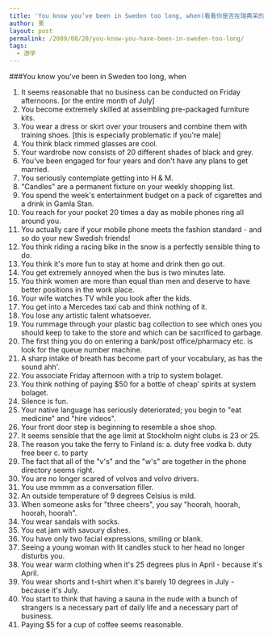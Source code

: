 ```yaml
---
title: 'You know you’ve been in Sweden too long, when(看看你是否在瑞典呆的太久了)'
author: 果
layout: post
permalink: /2009/08/20/you-know-you-have-been-in-sweden-too-long/
tags:
  - 游学
---
```


###You know you’ve been in Sweden too long, when

1. It seems reasonable that no business can be conducted on Friday afternoons. [or the entire month of July]
2. You become extremely skilled at assembling pre-packaged furniture kits.
3. You wear a dress or skirt over your trousers and combine them with training shoes. [this is especially problematic if you're male]
4. You think black rimmed glasses are cool.
5. Your wardrobe now consists of 20 different shades of black and grey.
6. You've been engaged for four years and don't have any plans to get married.
7. You seriously contemplate getting into H & M.
8. "Candles" are a permanent fixture on your weekly shopping list.
9. You spend the week's entertainment budget on a pack of cigarettes and a drink in Gamla Stan.
10. You reach for your pocket 20 times a day as mobile phones ring all around you.
11. You actually care if your mobile phone meets the fashion standard - and so do your new Swedish friends!
12. You think riding a racing bike in the snow is a perfectly sensible thing to do.
13. You think it's more fun to stay at home and drink then go out.
14. You get extremely annoyed when the bus is two minutes late.
15. You think women are more than equal than men and deserve to have better positions in the work place.
16. Your wife watches TV while you look after the kids.
17. You get into a Mercedes taxi cab and think nothing of it.
18. You lose any artistic talent whatsoever.
19. You rummage through your plastic bag collection to see which ones you should keep to take to the store and which can be sacrificed to garbage.
20. The first thing you do on entering a bank/post office/pharmacy etc. is look for the queue number machine.
21. A sharp intake of breath has become part of your vocabulary, as has the sound ahh'.
22. You associate Friday afternoon with a trip to system bolaget.
23. You think nothing of paying $50 for a bottle of cheap' spirits at system bolaget.
24. Silence is fun.
25. Your native language has seriously deteriorated; you begin to "eat medicine" and "hire videos".
26. Your front door step is beginning to resemble a shoe shop.
27. It seems sensible that the age limit at Stockholm night clubs is 23 or 25.
28. The reason you take the ferry to Finland is: a. duty free vodka b. duty free beer c. to party
29. The fact that all of the "v's" and the "w's" are together in the phone directory seems right.
30. You are no longer scared of volvos and volvo drivers.
31. You use mmmm as a conversation filler.
32. An outside temperature of 9 degrees Celsius is mild.
33. When someone asks for "three cheers", you say "hoorah, hoorah, hoorah, hoorah".
34. You wear sandals with socks.
35. You eat jam with savoury dishes.
36. You have only two facial expressions, smiling or blank.
37. Seeing a young woman with lit candles stuck to her head no longer disturbs you.
38. You wear warm clothing when it's 25 degrees plus in April - because it's April.
39. You wear shorts and t-shirt when it's barely 10 degrees in July - because it's July.
40. You start to think that having a sauna in the nude with a bunch of strangers is a necessary part of daily life and a necessary part of business.
41. Paying $5 for a cup of coffee seems reasonable.

















